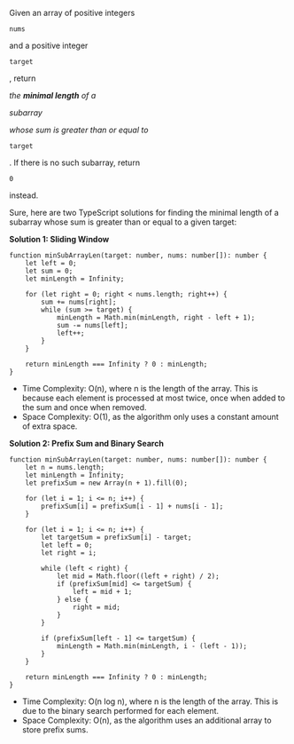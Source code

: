 Given an array of positive integers

```
nums
```

and a positive integer

```
target
```

, return

*the **minimal length** of a*

*subarray*

*whose sum is greater than or equal to*

```
target
```

. If there is no such subarray, return

```
0
```

instead.

Sure, here are two TypeScript solutions for finding the minimal length of a subarray whose sum is greater than or equal to a given target:

**Solution 1: Sliding Window**

```tsx
function minSubArrayLen(target: number, nums: number[]): number {
    let left = 0;
    let sum = 0;
    let minLength = Infinity;

    for (let right = 0; right < nums.length; right++) {
        sum += nums[right];
        while (sum >= target) {
            minLength = Math.min(minLength, right - left + 1);
            sum -= nums[left];
            left++;
        }
    }

    return minLength === Infinity ? 0 : minLength;
}

```

- Time Complexity: O(n), where n is the length of the array. This is because each element is processed at most twice, once when added to the sum and once when removed.
- Space Complexity: O(1), as the algorithm only uses a constant amount of extra space.

**Solution 2: Prefix Sum and Binary Search**

```tsx
function minSubArrayLen(target: number, nums: number[]): number {
    let n = nums.length;
    let minLength = Infinity;
    let prefixSum = new Array(n + 1).fill(0);

    for (let i = 1; i <= n; i++) {
        prefixSum[i] = prefixSum[i - 1] + nums[i - 1];
    }

    for (let i = 1; i <= n; i++) {
        let targetSum = prefixSum[i] - target;
        let left = 0;
        let right = i;

        while (left < right) {
            let mid = Math.floor((left + right) / 2);
            if (prefixSum[mid] <= targetSum) {
                left = mid + 1;
            } else {
                right = mid;
            }
        }

        if (prefixSum[left - 1] <= targetSum) {
            minLength = Math.min(minLength, i - (left - 1));
        }
    }

    return minLength === Infinity ? 0 : minLength;
}

```

- Time Complexity: O(n log n), where n is the length of the array. This is due to the binary search performed for each element.
- Space Complexity: O(n), as the algorithm uses an additional array to store prefix sums.